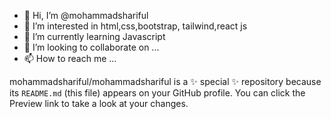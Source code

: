 - 👋 Hi, I’m @mohammadshariful
- 👀 I’m interested in html,css,bootstrap, tailwind,react js
- 🌱 I’m currently learning Javascript 
- 💞️ I’m looking to collaborate on ...
- 📫 How to reach me ...


mohammadshariful/mohammadshariful is a ✨ special ✨ repository because its `README.md` (this file) appears on your GitHub profile.
You can click the Preview link to take a look at your changes.

